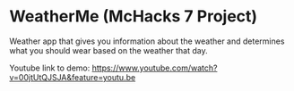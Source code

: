 # WeatherMe (McHacks 7 Project)

Weather app that gives you information about the weather and determines what you should wear based on the weather that day.

Youtube link to demo: https://www.youtube.com/watch?v=00jtUtQJSJA&feature=youtu.be
